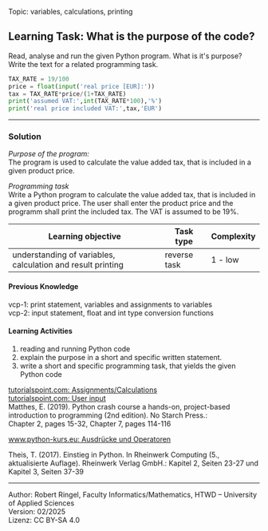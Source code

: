 Topic: variables, calculations, printing

## Learning Task: What is the purpose of the code?

Read, analyse and run the given Python program. What is it's purpose?  
Write the text for a related programming task.

``` python
TAX_RATE = 19/100
price = float(input('real price [EUR]:'))
tax = TAX_RATE*price/(1+TAX_RATE)
print('assumed VAT:',int(TAX_RATE*100),'%')
print('real price included VAT:',tax,'EUR')
```

---------------------------------------

### Solution

*Purpose of the program:*  
The program is used to calculate the value added tax, that is included in a given product price.

*Programming task*  
Write a Python program to calculate the value added tax, that is included in a given product price.
The user shall enter the product price and the programm shall print the included tax. The VAT is assumed to be 19%.

| **Learning objective**                         | **Task type**   | **Complexity** |
| ---------------------------------------------- | --------------- | -------------- |
| understanding of variables, calculation and result printing | reverse task | 1 - low |  

#### Previous Knowledge

vcp-1: print statement, variables and assignments to variables  
vcp-2: input statement, float and int type conversion functions

#### Learning Activities

1) reading and running Python code
2) explain the purpose in a short and specific written statement.
3) write a short and specific programming task, that yields the given Python code

[tutorialspoint.com: Assignments/Calculations](https://www.tutorialspoint.com/python/python_assignment_operators.htm)  
[tutorialspoint.com: User input](https://www.tutorialspoint.com/python/python_user_input.htm)  
Matthes, E. (2019). Python crash course a hands-on, project-based introduction to programming (2nd edition). No Starch Press.:  
Chapter 2, pages 15-32, Chapter 7, pages 114-116  

[www.python-kurs.eu: Ausdrücke und Operatoren](https://www.python-kurs.eu/python3_operatoren.php)

Theis, T. (2017). Einstieg in Python. In Rheinwerk Computing (5., aktualisierte Auflage). Rheinwerk Verlag GmbH.:
Kapitel 2, Seiten 23-27 und Kapitel 3, Seiten 37-39

---------------------------------------
Author: Robert Ringel, Faculty Informatics/Mathematics, HTWD – University of Applied Sciences  
Version: 02/2025  
Lizenz: CC BY-SA 4.0
